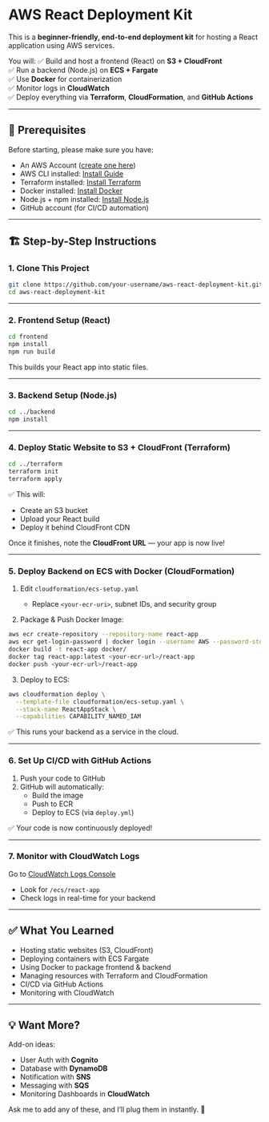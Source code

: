 # AWS React Deployment Kit

This is a **beginner-friendly, end-to-end deployment kit** for hosting a React application using AWS services.

You will:
✅ Build and host a frontend (React) on **S3 + CloudFront**  
✅ Run a backend (Node.js) on **ECS + Fargate**  
✅ Use **Docker** for containerization  
✅ Monitor logs in **CloudWatch**  
✅ Deploy everything via **Terraform**, **CloudFormation**, and **GitHub Actions**

---

## 🧰 Prerequisites
Before starting, please make sure you have:

- An AWS Account ([create one here](https://aws.amazon.com))
- AWS CLI installed: [Install Guide](https://docs.aws.amazon.com/cli/latest/userguide/install-cliv2.html)
- Terraform installed: [Install Terraform](https://developer.hashicorp.com/terraform/downloads)
- Docker installed: [Install Docker](https://docs.docker.com/get-docker/)
- Node.js + npm installed: [Install Node.js](https://nodejs.org/en/download/)
- GitHub account (for CI/CD automation)

---

## 🏗️ Step-by-Step Instructions

### 1. Clone This Project
```bash
git clone https://github.com/your-username/aws-react-deployment-kit.git
cd aws-react-deployment-kit
```

---

### 2. Frontend Setup (React)
```bash
cd frontend
npm install
npm run build
```
This builds your React app into static files.

---

### 3. Backend Setup (Node.js)
```bash
cd ../backend
npm install
```

---

### 4. Deploy Static Website to S3 + CloudFront (Terraform)
```bash
cd ../terraform
terraform init
terraform apply
```
✅ This will:
- Create an S3 bucket
- Upload your React build
- Deploy it behind CloudFront CDN

Once it finishes, note the **CloudFront URL** — your app is now live!

---

### 5. Deploy Backend on ECS with Docker (CloudFormation)

1. Edit `cloudformation/ecs-setup.yaml`
   - Replace `<your-ecr-uri>`, subnet IDs, and security group

2. Package & Push Docker Image:
```bash
aws ecr create-repository --repository-name react-app
aws ecr get-login-password | docker login --username AWS --password-stdin <your-ecr-url>
docker build -t react-app docker/
docker tag react-app:latest <your-ecr-url>/react-app
docker push <your-ecr-url>/react-app
```

3. Deploy to ECS:
```bash
aws cloudformation deploy \
  --template-file cloudformation/ecs-setup.yaml \
  --stack-name ReactAppStack \
  --capabilities CAPABILITY_NAMED_IAM
```
✅ This runs your backend as a service in the cloud.

---

### 6. Set Up CI/CD with GitHub Actions

1. Push your code to GitHub
2. GitHub will automatically:
   - Build the image
   - Push to ECR
   - Deploy to ECS (via `deploy.yml`)

✅ Your code is now continuously deployed!

---

### 7. Monitor with CloudWatch Logs
Go to [CloudWatch Logs Console](https://console.aws.amazon.com/cloudwatch/home#logsV2:log-groups)
- Look for `/ecs/react-app`
- Check logs in real-time for your backend

---

## ✅ What You Learned
- Hosting static websites (S3, CloudFront)
- Deploying containers with ECS Fargate
- Using Docker to package frontend & backend
- Managing resources with Terraform and CloudFormation
- CI/CD via GitHub Actions
- Monitoring with CloudWatch

---

## 💡 Want More?
Add-on ideas:
- User Auth with **Cognito**
- Database with **DynamoDB**
- Notification with **SNS**
- Messaging with **SQS**
- Monitoring Dashboards in **CloudWatch**

Ask me to add any of these, and I’ll plug them in instantly. 🚀
